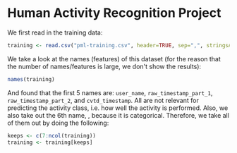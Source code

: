 Human Activity Recognition Project
========================================================

We first read in the training data:

```r
training <- read.csv("pml-training.csv", header=TRUE, sep=",", stringsAsFactors = FALSE)
```

We take a look at the names (features) of this dataset (for the reason that the number of names/features is large, we don't show the results):

```r
names(training)
```

And found that the first 5 names are: `user_name`,  `raw_timestamp_part_1`, `raw_timestamp_part_2`, and `cvtd_timestamp`. All are not relevant for predicting the activity class, i.e. how well the activity is performed. Also, we also take out the 6th name, , because it is categorical. Therefore, we take all of them out by doing the following:


```r
keeps <- c(7:ncol(training))
training <- training[keeps]
```
